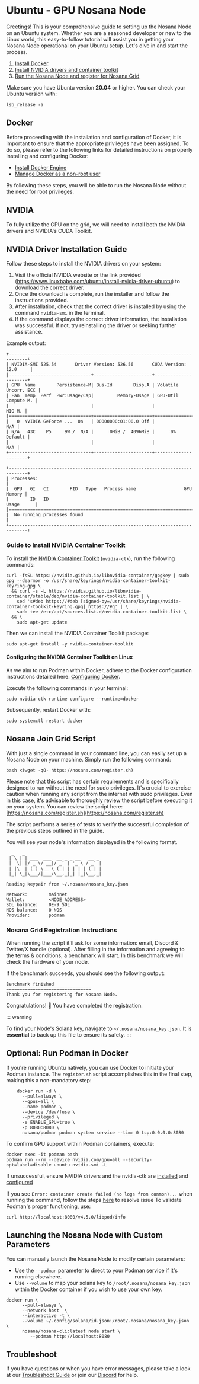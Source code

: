 # Ubuntu - GPU Nosana Node

Greetings! This is your comprehensive guide to setting up the Nosana Node on an Ubuntu system. Whether you are a seasoned developer or new to the Linux world, this easy-to-follow tutorial will assist you in getting your Nosana Node operational on your Ubuntu setup. Let's dive in and start the process.

1. [Install Docker](#docker)
2. [Install NVIDIA drivers and container toolkit](#nvidia)
3. [Run the Nosana Node and register for Nosana Grid](#nosana-join-grid-script)

Make sure you have Ubuntu version **20.04** or higher. You can check your Ubuntu version with:

```sh:no-line-numbers
lsb_release -a
```

## Docker

Before proceeding with the installation and configuration of Docker, it is important to ensure that the appropriate privileges have been assigned. To do so, please refer to the following links for detailed instructions on properly installing and configuring Docker:

- [Install Docker Engine](https://www.digitalocean.com/community/tutorials/how-to-install-and-use-docker-on-ubuntu-22-04)
- [Manage Docker as a non-root user](https://docs.docker.com/engine/install/linux-postinstall/#manage-docker-as-a-non-root-user)

By following these steps, you will be able to run the Nosana Node without the need for root privileges.

## NVIDIA

To fully utilize the GPU on the grid, we will need to install both the NVIDIA drivers and NVIDIA's CUDA Toolkit.

## NVIDIA Driver Installation Guide

Follow these steps to install the NVIDIA drivers on your system:

1. Visit the official NVIDIA website or the link provided (https://www.linuxbabe.com/ubuntu/install-nvidia-driver-ubuntu) to download the correct driver.
2. Once the download is complete, run the installer and follow the instructions provided.
3. After installation, check that the correct driver is installed by using the command `nvidia-smi` in the terminal.
4. If the command displays the correct driver information, the installation was successful. If not, try reinstalling the driver or seeking further assistance.

Example output:

```
+-----------------------------------------------------------------------------+
| NVIDIA-SMI 525.54       Driver Version: 526.56       CUDA Version: 12.0     |
|-------------------------------+----------------------+----------------------+
| GPU  Name        Persistence-M| Bus-Id        Disp.A | Volatile Uncorr. ECC |
| Fan  Temp  Perf  Pwr:Usage/Cap|         Memory-Usage | GPU-Util  Compute M. |
|                               |                      |               MIG M. |
|===============================+======================+======================|
|   0  NVIDIA GeForce ...  On   | 00000000:01:00.0 Off |                  N/A |
| N/A   43C    P5     9W /  N/A |      0MiB /  4096MiB |      0%      Default |
|                               |                      |                  N/A |
+-------------------------------+----------------------+----------------------+

+-----------------------------------------------------------------------------+
| Processes:                                                                  |
|  GPU   GI   CI        PID   Type   Process name                  GPU Memory |
|        ID   ID                                                   Usage      |
|=============================================================================|
|  No running processes found                                                 |
+-----------------------------------------------------------------------------+
```

### Guide to Install NVIDIA Container Toolkit

To install the [NVIDIA Container Toolkit](https://docs.nvidia.com/datacenter/cloud-native/container-toolkit/latest/install-guide.html) (`nvidia-ctk`), run the following commands:
```sh:no-line-numbers
curl -fsSL https://nvidia.github.io/libnvidia-container/gpgkey | sudo gpg --dearmor -o /usr/share/keyrings/nvidia-container-toolkit-keyring.gpg \
  && curl -s -L https://nvidia.github.io/libnvidia-container/stable/deb/nvidia-container-toolkit.list | \
    sed 's#deb https://#deb [signed-by=/usr/share/keyrings/nvidia-container-toolkit-keyring.gpg] https://#g' | \
    sudo tee /etc/apt/sources.list.d/nvidia-container-toolkit.list \
  && \
    sudo apt-get update
```
Then we can install the NVIDIA Container Toolkit package:
```sh:no-line-numbers
sudo apt-get install -y nvidia-container-toolkit
```

#### Configuring the NVIDIA Container Toolkit on Linux

As we aim to run Podman within Docker, adhere to the Docker configuration instructions detailed here: [Configuring Docker](https://docs.nvidia.com/datacenter/cloud-native/container-toolkit/latest/install-guide.html#configuring-docker).

Execute the following commands in your terminal:

```sh:no-line-numbers
sudo nvidia-ctk runtime configure --runtime=docker
```

Subsequently, restart Docker with:

```sh:no-line-numbers
sudo systemctl restart docker
```

## Nosana Join Grid Script

With just a single command in your command line, you can easily set up a Nosana Node on your machine. Simply run the following command:

```sh:no-line-numbers
bash <(wget -qO- https://nosana.com/register.sh)
```

Please note that this script has certain requirements and is specifically designed to run without the need for sudo privileges. It's crucial to exercise caution when running any script from the internet with sudo privileges. Even in this case, it's advisable to thoroughly review the script before executing it on your system. You can review the script here: [https://nosana.com/register.sh](https://nosana.com/register.sh)

The script performs a series of tests to verify the successful completion of the previous steps outlined in the guide.

You will see your node's information displayed in the following format.

```
  _   _
 | \ | | ___  ___  __ _ _ __   __ _
 |  \| |/ _ \/ __|/ _` | '_ \ / _` |
 | |\  | (_) \__ \ (_| | | | | (_| |
 |_| \_|\___/|___/\__,_|_| |_|\__,_|

Reading keypair from ~/.nosana/nosana_key.json

Network:	    mainnet
Wallet:		    <NODE_ADDRESS>
SOL balance:	0E-9 SOL
NOS balance:	0 NOS
Provider:	    podman
```


### Nosana Grid Registration Instructions

When running the script it'll ask for some information: email, Discord & Twitter/X handle (optional). After filling in the information and agreeing to the terms & conditions, a benchmark will start. In this benchmark we will check the hardware of your node.

If the benchmark succeeds, you should see the following output:

```
Benchmark finished
================================
Thank you for registering for Nosana Node.
```

Congratulations! :tada: You have completed the registration.

::: warning

To find your Node's Solana key, navigate to `~/.nosana/nosana_key.json`. It is **essential** to back up this file to ensure its safety.
:::

## Optional: Run Podman in Docker

If you're running Ubuntu natively, you can use Docker to initiate your Podman instance. The `register.sh` script accomplishes this in the final step, making this a non-mandatory step:

```sh:no-line-numbers
    docker run -d \
      --pull=always \
      --gpus=all \
      --name podman \
      --device /dev/fuse \
      --privileged \
      -e ENABLE_GPU=true \
      -p 8080:8080 \
      nosana/podman podman system service --time 0 tcp:0.0.0.0:8080
```

To confirm GPU support within Podman containers, execute:

```
docker exec -it podman bash
podman run --rm --device nvidia.com/gpu=all --security-opt=label=disable ubuntu nvidia-smi -L
```

If unsuccessful, ensure NVIDIA drivers and the nvidia-ctk are [installed](https://docs.nvidia.com/datacenter/cloud-native/container-toolkit/latest/install-guide.html) and [configured](https://docs.nvidia.com/datacenter/cloud-native/container-toolkit/latest/install-guide.html#configuring-docker)

If you see `Error: container create failed (no logs from conmon)...` when running the command, follow the steps [here](/nodes/troubleshoot.html#podman) to resolve issue
To validate Podman's proper functioning, use:

```sh:no-line-numbers
curl http://localhost:8080/v4.5.0/libpod/info
```

## Launching the Nosana Node with Custom Parameters

You can manually launch the Nosana Node to modify certain parameters:
* Use the `--podman` parameter to direct to your Podman service if it's running elsewhere.
* Use `--volume` to map your solana key to `/root/.nosana/nosana_key.json` within the Docker container if you wish to use your own key.

```sh:no-line-numbers
docker run \
      --pull=always \
      --network host  \
      --interactive -t \
      --volume ~/.config/solana/id.json:/root/.nosana/nosana_key.json \
      nosana/nosana-cli:latest node start \
         --podman http://localhost:8080
```

## Troubleshoot
If you have questions or when you have error messages, please take a look at our [Troubleshoot Guide](/nodes/troubleshoot) or join our [Discord](https://discord.gg/nosana-ai) for help.
